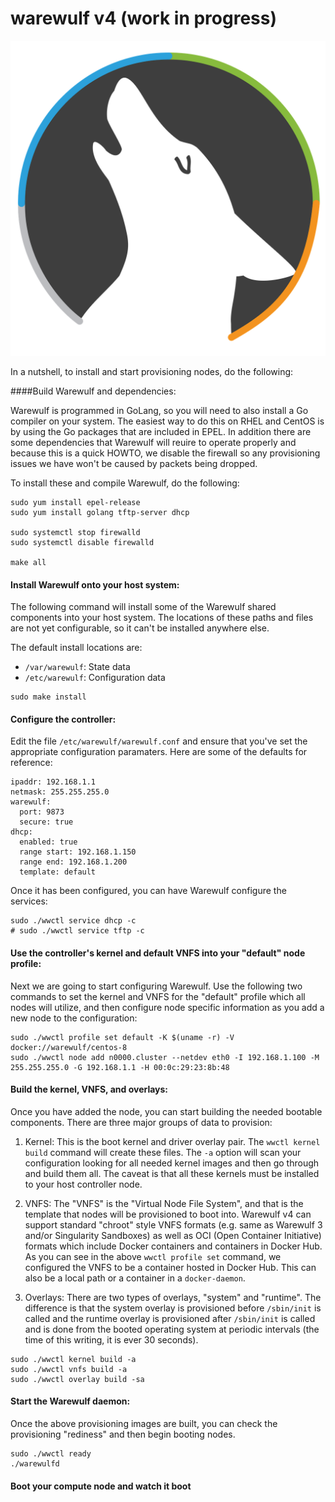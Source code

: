 # warewulf v4 (work in progress)

![Warewulf](warewulf-logo.png)

In a nutshell, to install and start provisioning nodes, do the following:

####Build Warewulf and dependencies:

Warewulf is programmed in GoLang, so you will need to also install a Go compiler
on your system. The easiest way to do this on RHEL and CentOS is by using the Go
packages that are included in EPEL. In addition there are some dependencies that
Warewulf will reuire to operate properly and because this is a quick HOWTO, we
disable the firewall so any provisioning issues we have won't be caused by
packets being dropped.

To install these and compile Warewulf, do the following:

```
sudo yum install epel-release
sudo yum install golang tftp-server dhcp

sudo systemctl stop firewalld
sudo systemctl disable firewalld

make all
```
    
#### Install Warewulf onto your host system:

The following command will install some of the Warewulf shared components into your
host system. The locations of these paths and files are not yet configurable, so
it can't be installed anywhere else.

The default install locations are:

* `/var/warewulf`: State data
* `/etc/warewulf`: Configuration data

```
sudo make install
```

#### Configure the controller:

Edit the file `/etc/warewulf/warewulf.conf` and ensure that you've set the
appropriate configuration paramaters. Here are some of the defaults for reference:

```
ipaddr: 192.168.1.1
netmask: 255.255.255.0
warewulf:
  port: 9873
  secure: true
dhcp:
  enabled: true
  range start: 192.168.1.150
  range end: 192.168.1.200
  template: default
```

Once it has been configured, you can have Warewulf configure the services:

```
sudo ./wwctl service dhcp -c
# sudo ./wwctl service tftp -c
```
    
#### Use the controller's kernel and default VNFS into your "default" node profile:

Next we are going to start configuring Warewulf. Use the following two commands to
set the kernel and VNFS for the "default" profile which all nodes will utilize, and
then configure node specific information as you add a new node to the configuration:

```
sudo ./wwctl profile set default -K $(uname -r) -V docker://warewulf/centos-8
sudo ./wwctl node add n0000.cluster --netdev eth0 -I 192.168.1.100 -M 255.255.255.0 -G 192.168.1.1 -H 00:0c:29:23:8b:48
```
    

#### Build the kernel, VNFS, and overlays:

Once you have added the node, you can start building the needed bootable components.
There are three major groups of data to provision:

1. Kernel: This is the boot kernel and driver overlay pair. The `wwctl kernel build`
command will create these files. The `-a` option will scan your configuration looking
for all needed kernel images and then go through and build them all. The caveat is
that all these kernels must be installed to your host controller node.

1. VNFS: The "VNFS" is the "Virtual Node File System", and that is the template that
nodes will be provisioned to boot into. Warewulf v4 can support standard "chroot"
style VNFS formats (e.g. same as Warewulf 3 and/or Singularity Sandboxes) as well as
OCI (Open Container Initiative) formats which include Docker containers and containers
in Docker Hub. As you can see in the above `wwctl profile set` command, we configured
the VNFS to be a container hosted in Docker Hub. This can also be a local path or a
container in a `docker-daemon`.

1. Overlays: There are two types of overlays, "system" and "runtime". The difference is
that the system overlay is provisioned before `/sbin/init` is called and the runtime
overlay is provisioned after `/sbin/init` is called and is done from the booted operating
system at periodic intervals (the time of this writing, it is ever 30 seconds).

```
sudo ./wwctl kernel build -a
sudo ./wwctl vnfs build -a
sudo ./wwctl overlay build -sa
```
    
#### Start the Warewulf daemon:

Once the above provisioning images are built, you can check the provisioning "rediness"
and then begin booting nodes.

```
sudo ./wwctl ready
./warewulfd
```
    
#### Boot your compute node and watch it boot

